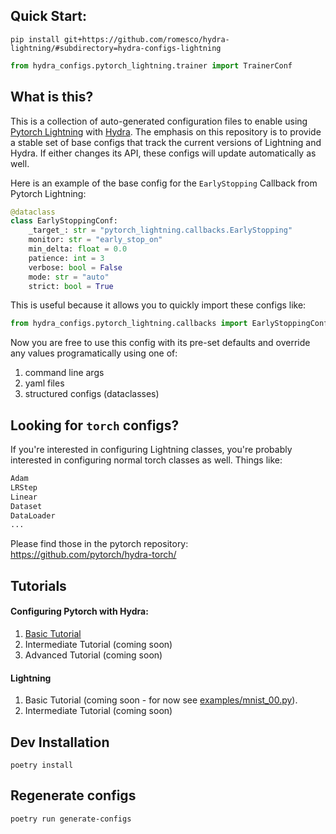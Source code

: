 ## Quick Start:
```
pip install git+https://github.com/romesco/hydra-lightning/#subdirectory=hydra-configs-lightning
```

```python
from hydra_configs.pytorch_lightning.trainer import TrainerConf
```

## What is this?
This is a collection of auto-generated configuration files to enable using [Pytorch Lightning](https://github.com/pytorchlightning/pytorch-lightning) with [Hydra](https://hydra.cc). The emphasis on this repository is to provide a stable set of base configs that track the current versions of Lightning and Hydra. If either changes its API, these configs will update automatically as well.

Here is an example of the base config for the `EarlyStopping` Callback from Pytorch Lightning:

```python
@dataclass
class EarlyStoppingConf:
    _target_: str = "pytorch_lightning.callbacks.EarlyStopping"
    monitor: str = "early_stop_on"
    min_delta: float = 0.0
    patience: int = 3
    verbose: bool = False
    mode: str = "auto"
    strict: bool = True
 ```

This is useful because it allows you to quickly import these configs like:

```python
from hydra_configs.pytorch_lightning.callbacks import EarlyStoppingConf
```

Now you are free to use this config with its pre-set defaults and override any values programatically using one of:
1. command line args
2. yaml files
3. structured configs (dataclasses)

## Looking for `torch` configs?
If you're interested in configuring Lightning classes, you're probably interested in configuring normal torch classes as well.
Things like:
```python
Adam
LRStep
Linear
Dataset
DataLoader
...
```
Please find those in the pytorch repository:
https://github.com/pytorch/hydra-torch/

## Tutorials

#### Configuring Pytorch with Hydra:
1. [Basic Tutorial](https://github.com/pytorch/hydra-torch/blob/master/examples/mnist_00.md)
2. Intermediate Tutorial (coming soon)
3. Advanced Tutorial (coming soon)

#### Lightning
1. Basic Tutorial (coming soon - for now see [examples/mnist_00.py](examples/mnist_00.py)).
2. Intermediate Tutorial (coming soon)


## Dev Installation

`poetry install`

## Regenerate configs

`poetry run generate-configs`
